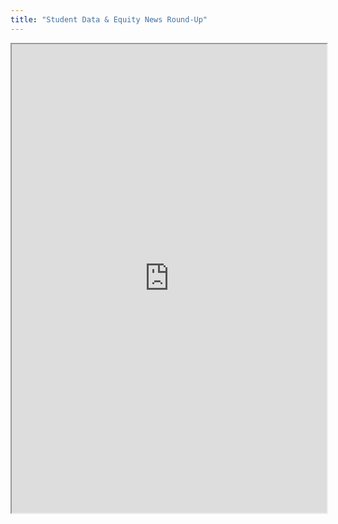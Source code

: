 ```yaml
---
title: "Student Data & Equity News Round-Up"
---
```



<iframe height="750" width="100%" src="https://ewelton.github.io/ktest/wiki.html#Student%20Data%20&%20Equity%20News%20Round-Up"></iframe>
